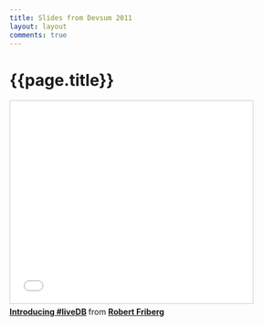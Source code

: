```yaml
---
title: Slides from Devsum 2011
layout: layout
comments: true
---
```


# {{page.title}}
<iframe src="//www.slideshare.net/slideshow/embed_code/8122500" width="425" height="355" frameborder="0" marginwidth="0" marginheight="0" scrolling="no" style="border:1px solid #CCC; border-width:1px; margin-bottom:5px; max-width: 100%;" allowfullscreen> </iframe> <div style="margin-bottom:5px"> <strong> <a href="//www.slideshare.net/rofr/introducing-livedb" title="Introducing #liveDB" target="_blank">Introducing #liveDB</a> </strong> from <strong><a href="//www.slideshare.net/rofr" target="_blank">Robert Friberg</a></strong> </div>